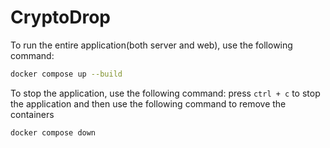 # CryptoDrop

To run the entire application(both server and web), use the following command:

```bash
docker compose up --build
```

To stop the application, use the following command:
press `ctrl + c` to stop the application and then use the following command to remove the containers
```bash
docker compose down
```


